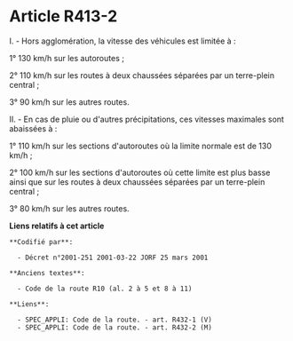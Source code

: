 # Article R413-2

I. - Hors agglomération, la vitesse des véhicules est limitée à :

1° 130 km/h sur les autoroutes ;

2° 110 km/h sur les routes à deux chaussées séparées par un terre-plein central ;

3° 90 km/h sur les autres routes.

II. - En cas de pluie ou d'autres précipitations, ces vitesses maximales sont abaissées à :

1° 110 km/h sur les sections d'autoroutes où la limite normale est de 130 km/h ;

2° 100 km/h sur les sections d'autoroutes où cette limite est plus basse ainsi que sur les routes à deux chaussées séparées
par un terre-plein central ;

3° 80 km/h sur les autres routes.

**Liens relatifs à cet article**

	**Codifié par**:

	  - Décret n°2001-251 2001-03-22 JORF 25 mars 2001

	**Anciens textes**:

	  - Code de la route R10 (al. 2 à 5 et 8 à 11)

	**Liens**:

	  - SPEC_APPLI: Code de la route. - art. R432-1 (V)
	  - SPEC_APPLI: Code de la route. - art. R432-2 (M)
